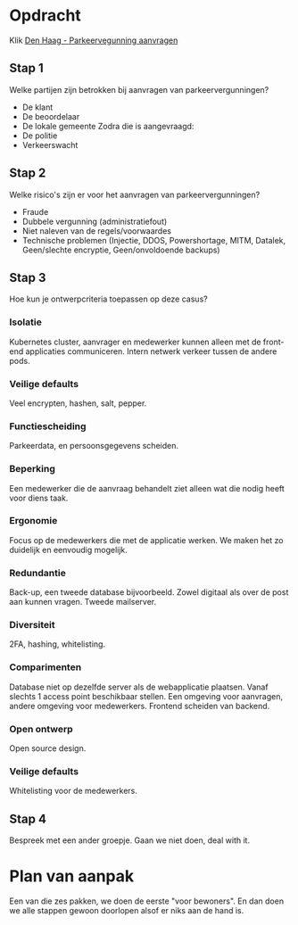 # Opdracht
Klik [Den Haag - Parkeervegunning aanvragen](https://www.denhaag.nl/nl/parkeren/parkeervergunning-aanvragen.htm)

## Stap 1
Welke partijen zijn betrokken bij aanvragen van parkeervergunningen?
- De klant
- De beoordelaar
- De lokale gemeente
Zodra die is aangevraagd:
- De politie
- Verkeerswacht

## Stap 2
Welke risico's zijn er voor het aanvragen van parkeervergunningen?
- Fraude
- Dubbele vergunning (administratiefout)
- Niet naleven van de regels/voorwaardes
- Technische problemen (Injectie, DDOS, Powershortage, MITM, Datalek, Geen/slechte encryptie, Geen/onvoldoende backups)

## Stap 3
Hoe kun je ontwerpcriteria toepassen op deze casus?
### Isolatie
Kubernetes cluster, aanvrager en medewerker kunnen alleen met de front-end applicaties communiceren. Intern netwerk verkeer tussen de andere pods.
### Veilige defaults
Veel encrypten, hashen, salt, pepper.
### Functiescheiding
Parkeerdata, en persoonsgegevens scheiden.
### Beperking
Een medewerker die de aanvraag behandelt ziet alleen wat die nodig heeft voor diens taak.
### Ergonomie
Focus op de medewerkers die met de applicatie werken. We maken het zo duidelijk en eenvoudig mogelijk.
### Redundantie
Back-up, een tweede database bijvoorbeeld. Zowel digitaal als over de post aan kunnen vragen. Tweede mailserver.
### Diversiteit
2FA, hashing, whitelisting.
### Comparimenten
Database niet op dezelfde server als de webapplicatie plaatsen.
Vanaf slechts 1 access point beschikbaar stellen. Een omgeving voor aanvragen, andere omgeving voor medewerkers.
Frontend scheiden van backend.
### Open ontwerp
Open source design.
### Veilige defaults
Whitelisting voor de medewerkers.

## Stap 4
Bespreek met een ander groepje.
Gaan we niet doen, deal with it.

# Plan van aanpak
Een van die zes pakken, we doen de eerste "voor bewoners".
En dan doen we alle stappen gewoon doorlopen alsof er niks aan de hand is.